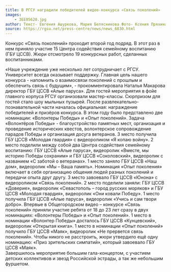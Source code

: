 ```yaml
---
title: В РГСУ наградили победителей видео-конкурса «Связь поколений»
images:
    - 3EE05620.jpg
author: Текст- Евгения Ашуркова, Мария Белясникова Фото- Ксения Пряхина
source: https://rgsu.net/press-centre/news/news_6830.html
---
```


Конкурс «Связь поколений» проходит второй год подряд. В этот раз в нем приняло участие 15 Центра содействия семейному воспитанию (ГБУ ЦССВ). Жюри отсмотрело 19 конкурсных работ, сделанных воспитанниками.

<!--more-->
«Наше учреждение уже несколько лет сотрудничает с РГСУ. Университет всегда оказывает поддержку. Главная цель нашего конкурса - напомнить о взаимосвязи поколений с прошлым и обеспечить связь с будущим», - прокомментировала Наталья Макарова директор ГБУ ЦССВ «Алые паруса».
Для гостей мероприятия в фойе главного корпуса РГСУ организовали мастер-классы. Сюрпризом для гостей стало шоу мыльных пузырей.
После развлекательно-познавательной части  началась официальная: награждение победителей и призёров конкурса.
В этом году было представлено две номинации: «Волонтеры Победы» и «Опыт поколений». 
Задача «Волонтёров Победы» - благоустройство памятных мест, организация и проведение исторических квестов, волонтерское сопровождение парадов Победы и организация досуга ветеранов.
3 место получила ГБУ ЦССВ «Молодая гвардия» с видеороликом «Я копаю войну».
2 место поделили между собой два Центра содействия семейному воспитанию: ГБУ ЦССВ «Алые паруса», видеоролик «Вместе, мы историю Победы сохраним» и ГБУ ЦССВ «Соколовский», видеоролик с названием «С заботой о ветеранах».
1 место заняло ГБУ ЦССВ «Наш дом», видеоролик «Мы – Ваша память».
Номинация «Опыт поколения» включает в себя  организацию общения людей разных поколений и передачи опыта друг другу.
3 место завоевало ГБУ ЦССВ «Юнона» с видеороликом «Связь поколений».
2 место поделили заняли: ГБУ ЦССВ «Доверие», видеоролик «Севастополь – город русских моряков» и ГБУ ЦССВ «Молодая гвардия», видеоролик «Они ковали Победу».
1 место получила ГБУ ЦССВ «Алые паруса», видеоролик «Учись и сам твори добро».
Впервые в Общегородском видео – конкурсе «Связь поколений» приняли участие ребята от 18 до 23 лет сразу в двух номинациях: «Волонтеры Победы» и «Опыт поколений».
1 место в номинации «Волонтер Победы» досталось ГБУ ЦССВ «Кунцевский», видеоролик «Открытая книга».
1 место в номинации  «Опыт поколений» получило ГБУ ЦССВ «Маяк», видеоролик «Не прервется связь поколений».
Чтобы никого не расстроить, жюри утвердило ещё одну номинацию: «Приз зрительских симпатий», который завоевало ГБУ ЦССВ «Маяк».  
Завершилось мероприятие большим гала-концертом, с участием детских коллективов и звезд Российской эстрады, а так же небольшим фуршетом.
